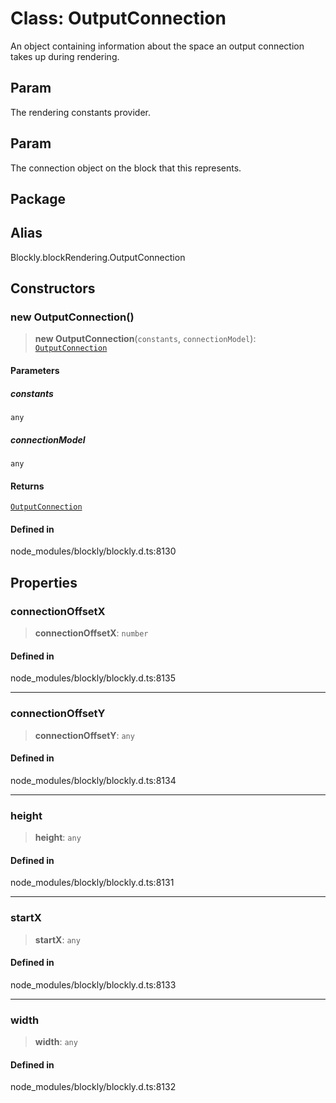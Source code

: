 # Class: OutputConnection

An object containing information about the space an output connection takes
up during rendering.

## Param

The rendering
constants provider.

## Param

The connection object on
the block that this represents.

## Package

## Alias

Blockly.blockRendering.OutputConnection

## Constructors

### new OutputConnection()

> **new OutputConnection**(`constants`, `connectionModel`): [`OutputConnection`](OutputConnection.md)

#### Parameters

##### constants

`any`

##### connectionModel

`any`

#### Returns

[`OutputConnection`](OutputConnection.md)

#### Defined in

node_modules/blockly/blockly.d.ts:8130

## Properties

### connectionOffsetX

> **connectionOffsetX**: `number`

#### Defined in

node_modules/blockly/blockly.d.ts:8135

---

### connectionOffsetY

> **connectionOffsetY**: `any`

#### Defined in

node_modules/blockly/blockly.d.ts:8134

---

### height

> **height**: `any`

#### Defined in

node_modules/blockly/blockly.d.ts:8131

---

### startX

> **startX**: `any`

#### Defined in

node_modules/blockly/blockly.d.ts:8133

---

### width

> **width**: `any`

#### Defined in

node_modules/blockly/blockly.d.ts:8132
